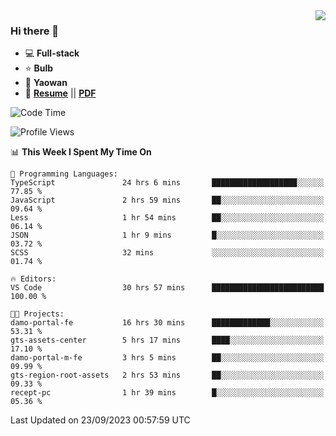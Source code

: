 <img align="right" src="https://github-readme-stats.vercel.app/api?username=LolipopJ&show_icons=true&count_private=true&hide_title=true&include_all_commits=true&theme=vue">

### Hi there 👋

- :computer: **Full-stack**
- :star: **Bulb**
- :pill: **Yaowan**
- :milky_way: [**Resume**](https://lolipopj.github.io/resume/) || [**PDF**](https://cdn.jsdelivr.net/gh/lolipopj/resume/export/resume-en.pdf)

<!--START_SECTION:waka-->
![Code Time](http://img.shields.io/badge/Code%20Time-1%2C711%20hrs%2026%20mins-blue)

![Profile Views](http://img.shields.io/badge/Profile%20Views-1-blue)

📊 **This Week I Spent My Time On** 

```text
💬 Programming Languages: 
TypeScript               24 hrs 6 mins       ███████████████████░░░░░░   77.85 % 
JavaScript               2 hrs 59 mins       ██░░░░░░░░░░░░░░░░░░░░░░░   09.64 % 
Less                     1 hr 54 mins        ██░░░░░░░░░░░░░░░░░░░░░░░   06.14 % 
JSON                     1 hr 9 mins         █░░░░░░░░░░░░░░░░░░░░░░░░   03.72 % 
SCSS                     32 mins             ░░░░░░░░░░░░░░░░░░░░░░░░░   01.74 % 

🔥 Editors: 
VS Code                  30 hrs 57 mins      █████████████████████████   100.00 % 

🐱‍💻 Projects: 
damo-portal-fe           16 hrs 30 mins      █████████████░░░░░░░░░░░░   53.31 % 
gts-assets-center        5 hrs 17 mins       ████░░░░░░░░░░░░░░░░░░░░░   17.10 % 
damo-portal-m-fe         3 hrs 5 mins        ██░░░░░░░░░░░░░░░░░░░░░░░   09.99 % 
gts-region-root-assets   2 hrs 53 mins       ██░░░░░░░░░░░░░░░░░░░░░░░   09.33 % 
recept-pc                1 hr 39 mins        █░░░░░░░░░░░░░░░░░░░░░░░░   05.36 % 
```


 Last Updated on 23/09/2023 00:57:59 UTC
<!--END_SECTION:waka-->
